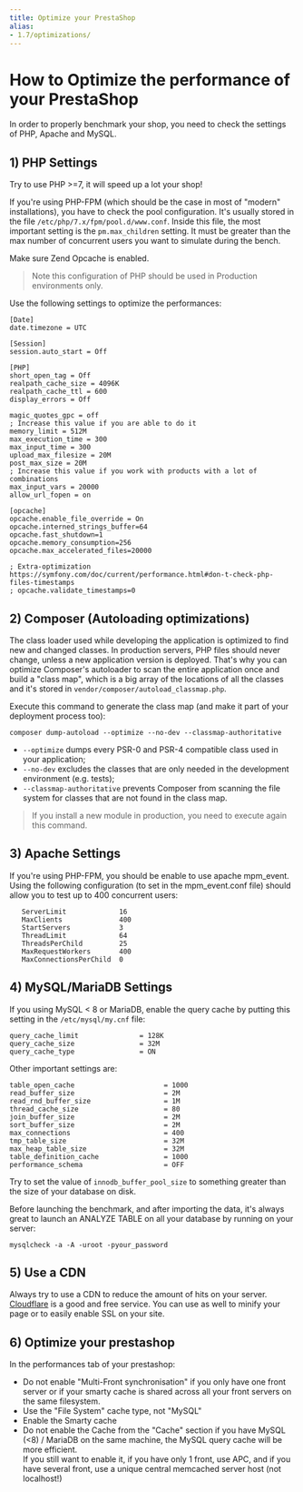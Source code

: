 ```yaml
---
title: Optimize your PrestaShop
alias:
- 1.7/optimizations/
---
```


# How to Optimize the performance of your PrestaShop

In order to properly benchmark your shop, you need to check the settings of PHP, Apache and MySQL.

## 1) PHP Settings

Try to use PHP >=7, it will speed up a lot your shop!

If you're using PHP-FPM (which should be the case in most of "modern" installations), you have to check the pool
configuration.
It's usually stored in the file ```/etc/php/7.x/fpm/pool.d/www.conf```.
Inside this file, the most important setting is the ```pm.max_children``` setting. It must be greater than the max number
of concurrent users you want to simulate during the bench.

Make sure Zend Opcache is enabled.

> Note this configuration of PHP should be used in Production environments only.

Use the following settings to optimize the performances:
```text
[Date]
date.timezone = UTC

[Session]
session.auto_start = Off

[PHP]
short_open_tag = Off
realpath_cache_size = 4096K
realpath_cache_ttl = 600
display_errors = Off

magic_quotes_gpc = off
; Increase this value if you are able to do it
memory_limit = 512M
max_execution_time = 300
max_input_time = 300
upload_max_filesize = 20M
post_max_size = 20M
; Increase this value if you work with products with a lot of combinations
max_input_vars = 20000
allow_url_fopen = on

[opcache]
opcache.enable_file_override = On
opcache.interned_strings_buffer=64
opcache.fast_shutdown=1
opcache.memory_consumption=256
opcache.max_accelerated_files=20000

; Extra-optimization https://symfony.com/doc/current/performance.html#don-t-check-php-files-timestamps
; opcache.validate_timestamps=0
```

## 2) Composer (Autoloading optimizations)

The class loader used while developing the application is optimized to find new and changed classes. In production servers, PHP files should never change, unless a new application version is deployed. That's why you can optimize Composer's autoloader to scan the entire application once and build a "class map", which is a big array of the locations of all the classes and it's stored in `vendor/composer/autoload_classmap.php`.

Execute this command to generate the class map (and make it part of your deployment process too):

```text
composer dump-autoload --optimize --no-dev --classmap-authoritative
```

* `--optimize` dumps every PSR-0 and PSR-4 compatible class used in your application;
* `--no-dev` excludes the classes that are only needed in the development environment (e.g. tests);
* `--classmap-authoritative` prevents Composer from scanning the file system for classes that are not found in the class map.

> If you install a new module in production, you need to execute again this command.

## 3) Apache Settings

If you're using PHP-FPM, you should be enable to use apache mpm_event. Using the following configuration 
(to set in the mpm_event.conf file) should allow you to test up to 400 concurrent users:

```
   ServerLimit             16
   MaxClients              400
   StartServers            3
   ThreadLimit             64
   ThreadsPerChild         25
   MaxRequestWorkers       400
   MaxConnectionsPerChild  0
```

## 4) MySQL/MariaDB Settings

If you using MySQL < 8 or MariaDB, enable the query cache by putting this setting in the ```/etc/mysql/my.cnf``` file:

```
query_cache_limit               = 128K
query_cache_size                = 32M
query_cache_type                = ON
```

Other important settings are:

```
table_open_cache                      = 1000
read_buffer_size                      = 2M
read_rnd_buffer_size                  = 1M
thread_cache_size                     = 80
join_buffer_size                      = 2M
sort_buffer_size                      = 2M
max_connections                       = 400
tmp_table_size                        = 32M
max_heap_table_size                   = 32M
table_definition_cache                = 1000
performance_schema                    = OFF
```

Try to set the value of ```innodb_buffer_pool_size``` to something greater than the size of your database on disk.

Before launching the benchmark, and after importing the data, it's always great to launch an ANALYZE TABLE on all your
database by running on your server:

```
mysqlcheck -a -A -uroot -pyour_password
```

## 5) Use a CDN

Always try to use a CDN to reduce the amount of hits on your server. <a href="https://www.cloudflare.com">Cloudflare</a>
is a good and free service. You can use as well to minify your page or to easily enable SSL on your site.

## 6) Optimize your prestashop

In the performances tab of your prestashop:

- Do not enable "Multi-Front synchronisation" if you only have one front server or if your smarty cache is shared 
across all your front servers on the same filesystem. 
- Use the "File System" cache type, not "MySQL"
- Enable the Smarty cache
- Do not enable the Cache from the "Cache" section if you have MySQL (<8) / MariaDB on the same machine, 
  the MySQL query cache will be more efficient. <br />
  If you still want to enable it, if you have only 1 front, use APC, and if you have several front, use a unique
  central memcached server host (not localhost!)
